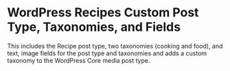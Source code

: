 # WordPress Recipes Custom Post Type, Taxonomies, and Fields

This includes the Recipe post type, two taxonomies (cooking and food), and text, image fields for the post type and taxonomies and adds a custom taxonomy to the WordPress Core media post type.
